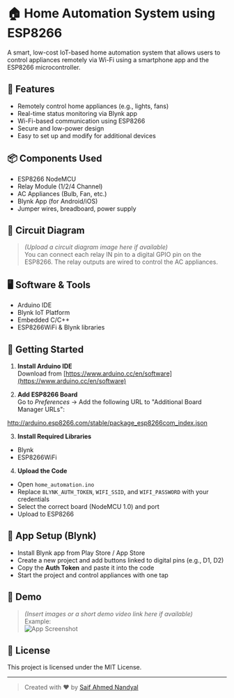 # 🏠 Home Automation System using ESP8266

A smart, low-cost IoT-based home automation system that allows users to control appliances remotely via Wi-Fi using a smartphone app and the ESP8266 microcontroller.

## 🔧 Features

- Remotely control home appliances (e.g., lights, fans)
- Real-time status monitoring via Blynk app
- Wi-Fi-based communication using ESP8266
- Secure and low-power design
- Easy to set up and modify for additional devices

## 📦 Components Used

- ESP8266 NodeMCU
- Relay Module (1/2/4 Channel)
- AC Appliances (Bulb, Fan, etc.)
- Blynk App (for Android/iOS)
- Jumper wires, breadboard, power supply

## 🔌 Circuit Diagram

> *(Upload a circuit diagram image here if available)*  
You can connect each relay IN pin to a digital GPIO pin on the ESP8266. The relay outputs are wired to control the AC appliances.

## 🖥️ Software & Tools

- Arduino IDE
- Blynk IoT Platform
- Embedded C/C++
- ESP8266WiFi & Blynk libraries

## 🚀 Getting Started

1. **Install Arduino IDE**  
   Download from [https://www.arduino.cc/en/software](https://www.arduino.cc/en/software)

2. **Add ESP8266 Board**  
   Go to *Preferences* → Add the following URL to "Additional Board Manager URLs":

http://arduino.esp8266.com/stable/package_esp8266com_index.json


3. **Install Required Libraries**  
- Blynk
- ESP8266WiFi

4. **Upload the Code**  
- Open `home_automation.ino`
- Replace `BLYNK_AUTH_TOKEN`, `WIFI_SSID`, and `WIFI_PASSWORD` with your credentials
- Select the correct board (NodeMCU 1.0) and port
- Upload to ESP8266

## 📱 App Setup (Blynk)

- Install Blynk app from Play Store / App Store
- Create a new project and add buttons linked to digital pins (e.g., D1, D2)
- Copy the **Auth Token** and paste it into the code
- Start the project and control appliances with one tap

## 📸 Demo

> *(Insert images or a short demo video link here if available)*  
Example:  
![App Screenshot](demo/screenshot.png)

## 📜 License

This project is licensed under the MIT License.

---

> Created with ❤️ by [Saif Ahmed Nandyal](https://github.com/saifacker)